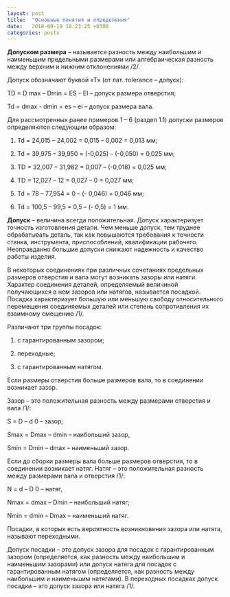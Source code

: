 ```yaml
---
layout: post
title:  "Основные понятия и определения"
date:   2018-09-19 18:23:25 +0300
categories: posts
---
```

**Допуском размера** – называется разность между наибольшим и наименьшим предельными размерами или алгебраическая разность между верхним и нижним отклонениями /2/.

Допуск обозначают буквой «Т» (от лат. тolerance – допуск):

TD = D max – Dmin = ES – EI –         допуск размера отверстия;

Td = dmax  - dmin = es – ei – допуск размера вала.

Для рассмотренных ранее примеров 1 – 6 (раздел 1.1) допуски размеров определяются следующим образом:

1) Td = 24,015 – 24,002 = 0,015 – 0,002 = 0,013 мм;

2) Td = 39,975 – 39,950 = (-0,025) – (-0,050) = 0,025 мм;

3) TD = 32,007 – 31,982 = 0,007 – (-0,018) = 0,025 мм;

4) TD = 12,027 – 12 = 0,027 – 0 = 0,027 мм;

5) Td = 78 – 77,954 = 0 – (- 0,046) = 0,046 мм;

6) Td = 100,5 – 99,5 = 0,5 – (- 0,5) = 1 мм.

**Допуск** – величина всегда положительная. Допуск характеризует точность изготовления детали. Чем меньше допуск, тем труднее обрабатывать деталь, так как повышаются требования к точности станка, инструмента, приспособлений, квалификации рабочего. Неоправданно большие допуски снижают надежность и качество работы изделия.

В некоторых соединениях при различных сочетаниях предельных размеров отверстия и вала могут возникать зазоры или натяги. Характер соединения деталей, определяемый величиной получающихся в нем зазоров или натягов, называется посадкой. Посадка характеризует большую или меньшую свободу относительного перемещения соединяемых деталей или степень сопротивления их взаимному смещению /1/.

Различают три группы посадок:

1) с гарантированным зазором;

2) переходные;

3) с гарантированным натягом.

Если размеры отверстия больше размеров вала, то в соединении возникает зазор.

Зазор – это положительная разность между размерами отверстия и вала /1/:

S = D – d 0 – зазор;

Smax = Dmax – dmin – наибольший зазор,

Smin = Dmin – dmax – наименьший зазор.

Если до сборки размеры вала больше размеров отверстия, то в соединении возникает натяг. Натяг – это положительная разность между размерами вала и отверстия /1/:

N = d – D 0 –   натяг,

Nmax = dmax – Dmin – наибольший натяг;

Nmin = dmin – Dmax –  наименьший натяг.

Посадки, в которых есть вероятность возникновения зазора или натяга, называют переходными.

Допуск посадки – это допуск зазора для посадок с гарантированным зазором (определяется, как разность между наибольшим и наименьшим зазорами) или допуск натяга для посадок с гарантированным натягом (определяется, как разность между наибольшим и наименьшим натягами). В переходных посадках допуск посадки – это допуск зазора или натяга /1/.